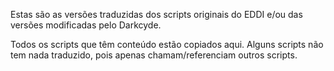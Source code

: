 Estas são as versões traduzidas dos scripts originais do EDDI e/ou das versões modificadas pelo Darkcyde.

Todos os scripts que têm conteúdo estão copiados aqui. Alguns scripts não tem nada traduzido, pois apenas 
chamam/referenciam outros scripts.

